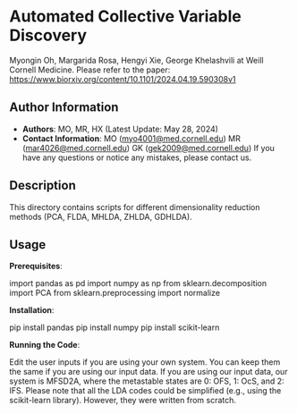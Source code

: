 # Automated Collective Variable Discovery 
Myongin Oh, Margarida Rosa, Hengyi Xie, George Khelashvili at Weill Cornell Medicine. 
Please refer to the paper: https://www.biorxiv.org/content/10.1101/2024.04.19.590308v1 

## Author Information
- **Authors**: MO, MR, HX (Latest Update: May 28, 2024) 
- **Contact Information**: MO (myo4001@med.cornell.edu) MR (mar4026@med.cornell.edu) GK (gek2009@med.cornell.edu) 
If you have any questions or notice any mistakes, please contact us.

## Description
This directory contains scripts for different dimensionality reduction methods (PCA, FLDA, MHLDA, ZHLDA, GDHLDA).

## Usage

**Prerequisites**: 

import pandas as pd
import numpy as np
from sklearn.decomposition import PCA
from sklearn.preprocessing import normalize

**Installation**: 

pip install pandas
pip install numpy
pip install scikit-learn

**Running the Code**: 

Edit the user inputs if you are using your own system. You can keep them the same if you are using our input data.
If you are using our input data, our system is MFSD2A, where the metastable states are 0: OFS, 1: OcS, and 2: IFS.
Please note that all the LDA codes could be simplified (e.g., using the scikit-learn library). However, they were written from scratch.
